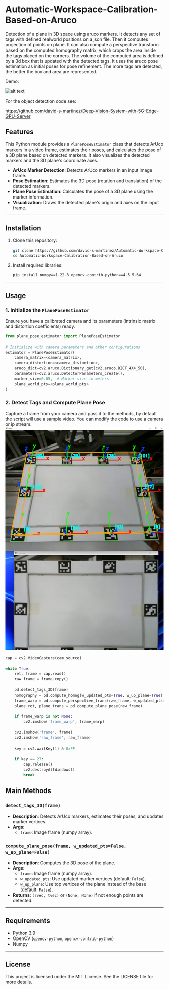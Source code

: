 # Automatic-Workspace-Calibration-Based-on-Aruco
Detection of a plane in 3D space using aruco markers. It detects any set of tags with defined realworld positions on a json file. Then it computes projection of points on plane. It can also compute a perspective transform based on the computed homography matrix, which crops the area inside the tags placed on the corners. The volume of the computed area is defined by a 3d box that is updated with the detected tags. It uses the aruco pose estimation as initial poses for pose refinement. The more tags are detected, the better the box and area are represented.

Demo:

![alt text](./assets/plane_detection_demo.gif)

For the object detection code see:
 
https://github.com/david-s-martinez/Deep-Vision-System-with-5G-Edge-GPU-Server

## Features
This Python module provides a `PlanePoseEstimator` class that detects ArUco markers in a video frame, estimates their poses, and calculates the pose of a 3D plane based on detected markers. It also visualizes the detected markers and the 3D plane's coordinate axes.
- **ArUco Marker Detection**: Detects ArUco markers in an input image frame.
- **Pose Estimation**: Estimates the 3D pose (rotation and translation) of the detected markers.
- **Plane Pose Estimation**: Calculates the pose of a 3D plane using the marker information.
- **Visualization**: Draws the detected plane's origin and axes on the input frame.

---

## Installation

1. Clone this repository:
    ```bash
    git clone https://github.com/david-s-martinez/Automatic-Workspace-Calibration-Based-on-Aruco
    cd Automatic-Workspace-Calibration-Based-on-Aruco
    ```

2. Install required libraries:
    ```bash
    pip install numpy==1.22.3 opencv-contrib-python==4.5.5.64
    ```

---

## Usage

### 1. Initialize the `PlanePoseEstimator`
Ensure you have a calibrated camera and its parameters (intrinsic matrix and distortion coefficients) ready.

```python
from plane_pose_estimator import PlanePoseEstimator

# Initialize with camera parameters and other configurations
estimator = PlanePoseEstimator(
    camera_matrix=<camera_matrix>,
    camera_distortion=<camera_distortion>,
    aruco_dict=cv2.aruco.Dictionary_get(cv2.aruco.DICT_4X4_50),
    parameters=cv2.aruco.DetectorParameters_create(),
    marker_size=0.05,  # Marker size in meters
    plane_world_pts=<plane_world_pts>
)
```

### 2. Detect Tags and Compute Plane Pose
Capture a frame from your camera and pass it to the methods, by default the script will use a sample video. You can modify the code to use a camera or ip stream.
![alt text](./assets/plane_detection.png)
```python
cap = cv2.VideoCapture(cam_source)

while True:
    ret, frame = cap.read()
    raw_frame = frame.copy()
    
    pd.detect_tags_3D(frame)
    homography = pd.compute_homog(w_updated_pts=True, w_up_plane=True)
    frame_warp = pd.compute_perspective_trans(raw_frame, w_updated_pts=True, w_up_plane=True)
    plane_rot, plane_trans = pd.compute_plane_pose(raw_frame)

    if frame_warp is not None:
        cv2.imshow('frame_warp', frame_warp)
    
    cv2.imshow('frame', frame)
    cv2.imshow('raw_frame', raw_frame)

    key = cv2.waitKey(1) & 0xFF
    
    if key == 27:
        cap.release()
        cv2.destroyAllWindows()
        break
```
## Main Methods

### `detect_tags_3D(frame)`
- **Description**: Detects ArUco markers, estimates their poses, and updates marker vertices.
- **Args**:
  - `frame`: Image frame (numpy array).

### `compute_plane_pose(frame, w_updated_pts=False, w_up_plane=False)`
- **Description**: Computes the 3D pose of the plane.
- **Args**:
  - `frame`: Image frame (numpy array).
  - `w_updated_pts`: Use updated marker vertices (default: `False`).
  - `w_up_plane`: Use top vertices of the plane instead of the base (default: `False`).
- **Returns**: `(rvec, tvec)` or `(None, None)` if not enough points are detected.

---

## Requirements

- Python 3.9
- OpenCV (`opencv-python`, `opencv-contrib-python`)
- Numpy

---

## License

This project is licensed under the MIT License. See the LICENSE file for more details. 


